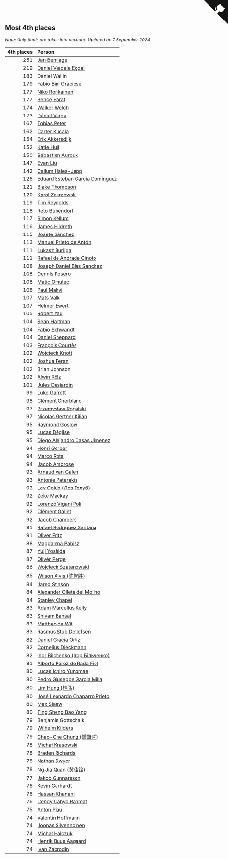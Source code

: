 ## Most 4th places

*Note: Only finals are taken into account.*
*Updated on  7 September 2024*

| 4th places | Person |
| ---: | :--- |
| 251 | [Jan Bentlage](https://www.worldcubeassociation.org/persons/2010BENT01) |
| 219 | [Daniel Vædele Egdal](https://www.worldcubeassociation.org/persons/2013EGDA01) |
| 183 | [Daniel Wallin](https://www.worldcubeassociation.org/persons/2013WALL03) |
| 179 | [Fabio Bini Graciose](https://www.worldcubeassociation.org/persons/2010GRAC02) |
| 177 | [Niko Ronkainen](https://www.worldcubeassociation.org/persons/2010RONK01) |
| 177 | [Bence Barát](https://www.worldcubeassociation.org/persons/2008BARA01) |
| 174 | [Walker Welch](https://www.worldcubeassociation.org/persons/2011WELC01) |
| 173 | [Dániel Varga](https://www.worldcubeassociation.org/persons/2008VARG01) |
| 167 | [Tobias Peter](https://www.worldcubeassociation.org/persons/2014PETE03) |
| 162 | [Carter Kucala](https://www.worldcubeassociation.org/persons/2015KUCA01) |
| 154 | [Erik Akkersdijk](https://www.worldcubeassociation.org/persons/2005AKKE01) |
| 152 | [Katie Hull](https://www.worldcubeassociation.org/persons/2010HULL01) |
| 150 | [Sébastien Auroux](https://www.worldcubeassociation.org/persons/2008AURO01) |
| 147 | [Evan Liu](https://www.worldcubeassociation.org/persons/2009LIUE01) |
| 142 | [Callum Hales-Jepp](https://www.worldcubeassociation.org/persons/2012HALE01) |
| 126 | [Eduard Esteban García Domínguez](https://www.worldcubeassociation.org/persons/2011EDUA01) |
| 121 | [Blake Thompson](https://www.worldcubeassociation.org/persons/2010THOM03) |
| 120 | [Karol Zakrzewski](https://www.worldcubeassociation.org/persons/2014ZAKR01) |
| 119 | [Tim Reynolds](https://www.worldcubeassociation.org/persons/2005REYN01) |
| 118 | [Reto Bubendorf](https://www.worldcubeassociation.org/persons/2012BUBE01) |
| 117 | [Simon Kellum](https://www.worldcubeassociation.org/persons/2016KELL12) |
| 116 | [James Hildreth](https://www.worldcubeassociation.org/persons/2009HILD01) |
| 115 | [Josete Sánchez](https://www.worldcubeassociation.org/persons/2015SANC18) |
| 113 | [Manuel Prieto de Antón](https://www.worldcubeassociation.org/persons/2015ANTO04) |
| 111 | [Łukasz Burliga](https://www.worldcubeassociation.org/persons/2013BURL01) |
| 111 | [Rafael de Andrade Cinoto](https://www.worldcubeassociation.org/persons/2007CINO01) |
| 108 | [Joseph Daniel Blas Sanchez](https://www.worldcubeassociation.org/persons/2016SANC08) |
| 108 | [Dennis Rosero](https://www.worldcubeassociation.org/persons/2010ROSE03) |
| 108 | [Matic Omulec](https://www.worldcubeassociation.org/persons/2010OMUL02) |
| 108 | [Paul Mahvi](https://www.worldcubeassociation.org/persons/2012MAHV01) |
| 107 | [Mats Valk](https://www.worldcubeassociation.org/persons/2007VALK01) |
| 107 | [Helmer Ewert](https://www.worldcubeassociation.org/persons/2015EWER01) |
| 105 | [Robert Yau](https://www.worldcubeassociation.org/persons/2009YAUR01) |
| 104 | [Sean Hartman](https://www.worldcubeassociation.org/persons/2016HART02) |
| 104 | [Fabio Schwandt](https://www.worldcubeassociation.org/persons/2014SCHW02) |
| 104 | [Daniel Sheppard](https://www.worldcubeassociation.org/persons/2009SHEP01) |
| 103 | [François Courtès](https://www.worldcubeassociation.org/persons/2008COUR01) |
| 102 | [Wojciech Knott](https://www.worldcubeassociation.org/persons/2011KNOT01) |
| 102 | [Joshua Feran](https://www.worldcubeassociation.org/persons/2011FERA01) |
| 102 | [Brian Johnson](https://www.worldcubeassociation.org/persons/2013JOHN10) |
| 102 | [Alwin Rölz](https://www.worldcubeassociation.org/persons/2016ROLZ01) |
| 101 | [Jules Desjardin](https://www.worldcubeassociation.org/persons/2010DESJ01) |
| 99 | [Luke Garrett](https://www.worldcubeassociation.org/persons/2017GARR05) |
| 98 | [Clément Cherblanc](https://www.worldcubeassociation.org/persons/2014CHER05) |
| 97 | [Przemysław Rogalski](https://www.worldcubeassociation.org/persons/2013ROGA02) |
| 97 | [Nicolas Gertner Kilian](https://www.worldcubeassociation.org/persons/2013GERT01) |
| 95 | [Raymond Goslow](https://www.worldcubeassociation.org/persons/2014GOSL01) |
| 95 | [Lucas Déglise](https://www.worldcubeassociation.org/persons/2015DEGL01) |
| 95 | [Diego Alejandro Casas Jimenez](https://www.worldcubeassociation.org/persons/2014JIME05) |
| 94 | [Henri Gerber](https://www.worldcubeassociation.org/persons/2014GERB01) |
| 94 | [Marco Rota](https://www.worldcubeassociation.org/persons/2009ROTA01) |
| 94 | [Jacob Ambrose](https://www.worldcubeassociation.org/persons/2010AMBR01) |
| 93 | [Arnaud van Galen](https://www.worldcubeassociation.org/persons/2006GALE01) |
| 93 | [Antonie Paterakis](https://www.worldcubeassociation.org/persons/2012PATE01) |
| 93 | [Lev Golub (Лев Голуб)](https://www.worldcubeassociation.org/persons/2014HOLU01) |
| 92 | [Zeke Mackay](https://www.worldcubeassociation.org/persons/2015MACK06) |
| 92 | [Lorenzo Vigani Poli](https://www.worldcubeassociation.org/persons/2007POLI01) |
| 92 | [Clément Gallet](https://www.worldcubeassociation.org/persons/2004GALL02) |
| 92 | [Jacob Chambers](https://www.worldcubeassociation.org/persons/2017CHAM09) |
| 91 | [Rafael Rodriguez Santana](https://www.worldcubeassociation.org/persons/2012SANT12) |
| 91 | [Oliver Fritz](https://www.worldcubeassociation.org/persons/2014FRIT02) |
| 88 | [Magdalena Pabisz](https://www.worldcubeassociation.org/persons/2017PABI01) |
| 87 | [Yuji Yoshida](https://www.worldcubeassociation.org/persons/2015YOSH01) |
| 87 | [Olivér Perge](https://www.worldcubeassociation.org/persons/2007PERG01) |
| 86 | [Wojciech Szatanowski](https://www.worldcubeassociation.org/persons/2011SZAT01) |
| 85 | [Wilson Alvis (陈智胜)](https://www.worldcubeassociation.org/persons/2011ALVI01) |
| 84 | [Jared Stinson](https://www.worldcubeassociation.org/persons/2014STIN01) |
| 84 | [Alexander Olleta del Molino](https://www.worldcubeassociation.org/persons/2008OLLE01) |
| 84 | [Stanley Chapel](https://www.worldcubeassociation.org/persons/2016CHAP04) |
| 83 | [Adam Marcellus Kelly](https://www.worldcubeassociation.org/persons/2016KELL10) |
| 83 | [Shivam Bansal](https://www.worldcubeassociation.org/persons/2011BANS02) |
| 83 | [Mattheo de Wit](https://www.worldcubeassociation.org/persons/2015WITM01) |
| 83 | [Rasmus Stub Detlefsen](https://www.worldcubeassociation.org/persons/2014DETL01) |
| 82 | [Daniel Gracia Ortiz](https://www.worldcubeassociation.org/persons/2009ORTI01) |
| 82 | [Cornelius Dieckmann](https://www.worldcubeassociation.org/persons/2009DIEC01) |
| 82 | [Ihor Bilchenko (Ігор Більченко)](https://www.worldcubeassociation.org/persons/2011BILC01) |
| 81 | [Alberto Pérez de Rada Fiol](https://www.worldcubeassociation.org/persons/2011FIOL01) |
| 80 | [Lucas Ichiro Yunomae](https://www.worldcubeassociation.org/persons/2014YUNO01) |
| 80 | [Pedro Giuseppe Garcia Milla](https://www.worldcubeassociation.org/persons/2016MILL07) |
| 80 | [Lim Hung (林弘)](https://www.worldcubeassociation.org/persons/2016HUNG08) |
| 80 | [José Leonardo Chaparro Prieto](https://www.worldcubeassociation.org/persons/2011CHAP01) |
| 80 | [Max Siauw](https://www.worldcubeassociation.org/persons/2017SIAU02) |
| 80 | [Ting Sheng Bao Yang](https://www.worldcubeassociation.org/persons/2008BAOY01) |
| 79 | [Benjamin Gottschalk](https://www.worldcubeassociation.org/persons/2016GOTT01) |
| 79 | [Wilhelm Kilders](https://www.worldcubeassociation.org/persons/2010KILD02) |
| 79 | [Chao-Che Chung (鍾肇哲)](https://www.worldcubeassociation.org/persons/2012CHON03) |
| 78 | [Michał Krasowski](https://www.worldcubeassociation.org/persons/2013KRAS02) |
| 78 | [Braden Richards](https://www.worldcubeassociation.org/persons/2017RICH02) |
| 78 | [Nathan Dwyer](https://www.worldcubeassociation.org/persons/2011DWYE02) |
| 78 | [Ng Jia Quan (黄佳铨)](https://www.worldcubeassociation.org/persons/2015QUAN03) |
| 77 | [Jakob Gunnarsson](https://www.worldcubeassociation.org/persons/2015GUNN01) |
| 76 | [Kevin Gerhardt](https://www.worldcubeassociation.org/persons/2013GERH01) |
| 76 | [Hassan Khanani](https://www.worldcubeassociation.org/persons/2018KHAN26) |
| 76 | [Cendy Cahyo Rahmat](https://www.worldcubeassociation.org/persons/2010RAHM02) |
| 75 | [Anton Piau](https://www.worldcubeassociation.org/persons/2008PIAU01) |
| 74 | [Valentin Hoffmann](https://www.worldcubeassociation.org/persons/2011HOFF02) |
| 74 | [Joonas Silvennoinen](https://www.worldcubeassociation.org/persons/2016SILV07) |
| 74 | [Michał Halczuk](https://www.worldcubeassociation.org/persons/2006HALC01) |
| 74 | [Henrik Buus Aagaard](https://www.worldcubeassociation.org/persons/2006BUUS01) |
| 74 | [Ivan Zabrodin](https://www.worldcubeassociation.org/persons/2012ZABR01) |


<a href="https://github.com/jonatanklosko/wca_statistics" class="github-corner" aria-label="View source on Github"><svg width="80" height="80" viewBox="0 0 250 250" style="fill:#151513; color:#fff; position: absolute; top: 0; border: 0; right: 0;" aria-hidden="true"><path d="M0,0 L115,115 L130,115 L142,142 L250,250 L250,0 Z"></path><path d="M128.3,109.0 C113.8,99.7 119.0,89.6 119.0,89.6 C122.0,82.7 120.5,78.6 120.5,78.6 C119.2,72.0 123.4,76.3 123.4,76.3 C127.3,80.9 125.5,87.3 125.5,87.3 C122.9,97.6 130.6,101.9 134.4,103.2" fill="currentColor" style="transform-origin: 130px 106px;" class="octo-arm"></path><path d="M115.0,115.0 C114.9,115.1 118.7,116.5 119.8,115.4 L133.7,101.6 C136.9,99.2 139.9,98.4 142.2,98.6 C133.8,88.0 127.5,74.4 143.8,58.0 C148.5,53.4 154.0,51.2 159.7,51.0 C160.3,49.4 163.2,43.6 171.4,40.1 C171.4,40.1 176.1,42.5 178.8,56.2 C183.1,58.6 187.2,61.8 190.9,65.4 C194.5,69.0 197.7,73.2 200.1,77.6 C213.8,80.2 216.3,84.9 216.3,84.9 C212.7,93.1 206.9,96.0 205.4,96.6 C205.1,102.4 203.0,107.8 198.3,112.5 C181.9,128.9 168.3,122.5 157.7,114.1 C157.9,116.9 156.7,120.9 152.7,124.9 L141.0,136.5 C139.8,137.7 141.6,141.9 141.8,141.8 Z" fill="currentColor" class="octo-body"></path></svg></a><style>.github-corner:hover .octo-arm{animation:octocat-wave 560ms ease-in-out}@keyframes octocat-wave{0%,100%{transform:rotate(0)}20%,60%{transform:rotate(-25deg)}40%,80%{transform:rotate(10deg)}}@media (max-width:500px){.github-corner:hover .octo-arm{animation:none}.github-corner .octo-arm{animation:octocat-wave 560ms ease-in-out}}</style>
